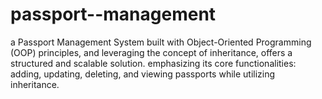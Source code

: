# passport--management
a Passport Management System built with Object-Oriented Programming (OOP) principles, and leveraging the concept of inheritance, offers a structured and scalable solution. emphasizing its core functionalities: adding, updating, deleting, and viewing passports while utilizing inheritance.
